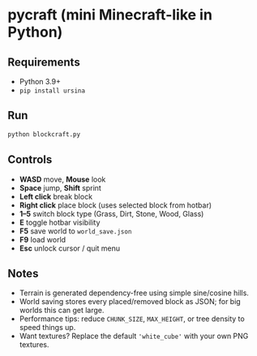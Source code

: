 # pycraft (mini Minecraft-like in Python)

## Requirements
- Python 3.9+
- `pip install ursina`

## Run
```bash
python blockcraft.py
```

## Controls
- **WASD** move, **Mouse** look
- **Space** jump, **Shift** sprint
- **Left click** break block
- **Right click** place block (uses selected block from hotbar)
- **1–5** switch block type (Grass, Dirt, Stone, Wood, Glass)
- **E** toggle hotbar visibility
- **F5** save world to `world_save.json`
- **F9** load world
- **Esc** unlock cursor / quit menu

## Notes
- Terrain is generated dependency-free using simple sine/cosine hills.
- World saving stores every placed/removed block as JSON; for big worlds this can get large.
- Performance tips: reduce `CHUNK_SIZE`, `MAX_HEIGHT`, or tree density to speed things up.
- Want textures? Replace the default `'white_cube'` with your own PNG textures.
